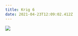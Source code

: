```yaml
---
title: Krig 6
date: 2021-04-23T12:09:02.412Z
---
```

![](/images/uploads/screenshot-2021-04-23-at-14.08.44.png)
